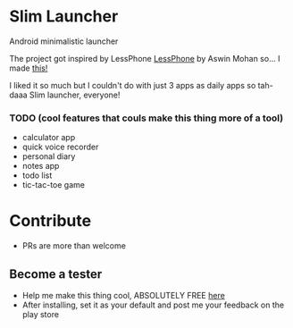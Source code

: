 # Slim Launcher
Android minimalistic launcher

The project got inspired by LessPhone [LessPhone](https://play.google.com/store/apps/details?id=me.aswinmohan.nophone) by Aswin Mohan so... I made [this!](https://play.google.com/apps/testing/com.sduduzog.slimlauncher)

I liked it so much but I couldn't do with just 3 apps as daily apps so tah-daaa Slim launcher, everyone!

### TODO (cool features that couls make this thing more of a tool)
* calculator app
* quick voice recorder
* personal diary
* notes app
* todo list
* tic-tac-toe game

# Contribute
* PRs are more than welcome
## Become a tester
* Help me make this thing cool, ABSOLUTELY FREE [here](https://play.google.com/apps/testing/com.sduduzog.slimlauncher)
* After installing, set it as your default and post me your feedback on the play store
